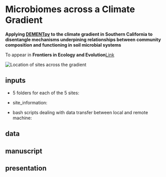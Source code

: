 # Microbiomes across a Climate Gradient

**Applying [DEMENTpy](https://github.com/bioatmosphere/DEMENTpy) to the climate gradient in Southern California to disentangle mechanisms underpining relationships between community composition and functioning in soil microbial systems**

To appear in **Frontiers in Ecology and Evolution**[Link](https://www.frontiersin.org/articles/10.3389/fevo.2022.841824)

![Location of sites across the gradient](https://github.com/bioatmosphere/microbiome-climate-gradient/blob/master/inputs/site_information/figures/site_location.jpg)

## inputs
- 5 folders for each of the 5 sites:

- site_information:

- bash scripts dealing with data transfer between local and remote machine:

## data

## manuscript

## presentation
